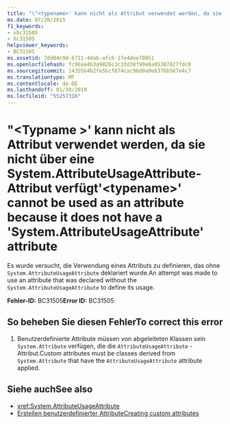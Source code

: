 ```yaml
---
title: "\"<typename>' kann nicht als Attribut verwendet werden, da sie nicht über eine System.AttributeUsageAttribute-Attribut verfügt"
ms.date: 07/20/2015
f1_keywords:
- vbc31505
- bc31505
helpviewer_keywords:
- BC31505
ms.assetid: 7dd84c9d-6711-4dab-afc6-1fe4dee78051
ms.openlocfilehash: fc96aa4b3a9826c3c33d38f90e8a85307027fdc8
ms.sourcegitcommit: 14355b4b2fe5bcf874cac96d0a9e6376b567e4c7
ms.translationtype: MT
ms.contentlocale: de-DE
ms.lasthandoff: 01/30/2019
ms.locfileid: "55257316"
---
```

# <a name="typename-cannot-be-used-as-an-attribute-because-it-does-not-have-a-systemattributeusageattribute-attribute"></a><span data-ttu-id="011ea-102">"\<Typname >' kann nicht als Attribut verwendet werden, da sie nicht über eine System.AttributeUsageAttribute-Attribut verfügt</span><span class="sxs-lookup"><span data-stu-id="011ea-102">'\<typename>' cannot be used as an attribute because it does not have a 'System.AttributeUsageAttribute' attribute</span></span>
<span data-ttu-id="011ea-103">Es wurde versucht, die Verwendung eines Attributs zu definieren, das ohne `System.AttributeUsageAttribute` deklariert wurde.</span><span class="sxs-lookup"><span data-stu-id="011ea-103">An attempt was made to use an attribute that was declared without the `System.AttributeUsageAttribute` to define its usage.</span></span>  
  
 <span data-ttu-id="011ea-104">**Fehler-ID:** BC31505</span><span class="sxs-lookup"><span data-stu-id="011ea-104">**Error ID:** BC31505</span></span>  
  
## <a name="to-correct-this-error"></a><span data-ttu-id="011ea-105">So beheben Sie diesen Fehler</span><span class="sxs-lookup"><span data-stu-id="011ea-105">To correct this error</span></span>  
  
1.  <span data-ttu-id="011ea-106">Benutzerdefinierte Attribute müssen von abgeleiteten Klassen sein `System.Attribute` verfügen, die die `AttributeUsageAttribute` -Attribut.</span><span class="sxs-lookup"><span data-stu-id="011ea-106">Custom attributes must be classes derived from `System.Attribute` that have the `AttributeUsageAttribute` attribute applied.</span></span>  
  
## <a name="see-also"></a><span data-ttu-id="011ea-107">Siehe auch</span><span class="sxs-lookup"><span data-stu-id="011ea-107">See also</span></span>
- <xref:System.AttributeUsageAttribute>
- [<span data-ttu-id="011ea-108">Erstellen benutzerdefinierter Attribute</span><span class="sxs-lookup"><span data-stu-id="011ea-108">Creating custom attributes</span></span>](~/docs/visual-basic/programming-guide/concepts/attributes/creating-custom-attributes.md)

